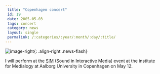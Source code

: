 ```yaml
---
 title: "Copenhagen concert"
 id: 19
 date: 2005-05-03
 tags: concert
 category: news
 layout: single
 permalink: /:categories/:year/:month/:day/:title/
---
```

![image-right](http://www.media.aau.dk/simlogo.jpg){: .align-right .news-flash}

I will perform at the <a href="http://www.media.aau.dk/sim.html">SIM</a> (Sound in Interactive Media) event at the institute for Medialogy at Aalborg University in Copenhagen on May 12.

